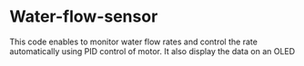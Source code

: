 # Water-flow-sensor

This code enables to monitor water flow rates and control the rate automatically using PID control of motor. It also display the data on an OLED 
